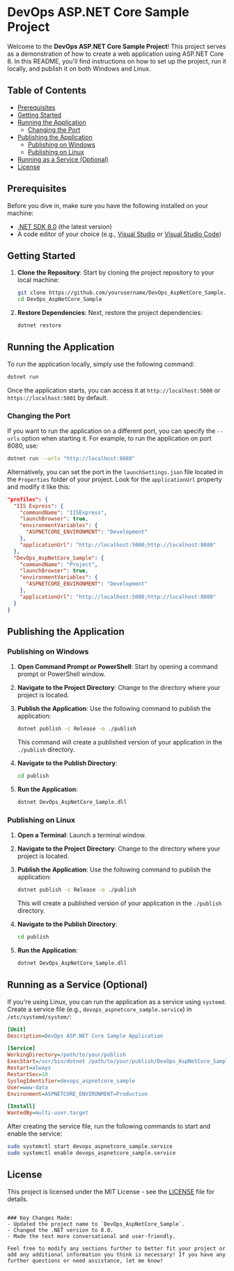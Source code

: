 
# DevOps ASP.NET Core Sample Project

Welcome to the **DevOps ASP.NET Core Sample Project**!
This project serves as a demonstration of how to create a web application using ASP.NET Core 8. In this README, you'll find instructions on how to set up the project, run it locally, and publish it on both Windows and Linux.

## Table of Contents

- [Prerequisites](#prerequisites)
- [Getting Started](#getting-started)
- [Running the Application](#running-the-application)
  - [Changing the Port](#changing-the-port)
- [Publishing the Application](#publishing-the-application)
  - [Publishing on Windows](#publishing-on-windows)
  - [Publishing on Linux](#publishing-on-linux)
- [Running as a Service (Optional)](#running-as-a-service-optional)
- [License](#license)

## Prerequisites

Before you dive in, make sure you have the following installed on your machine:

- [.NET SDK 8.0](https://dotnet.microsoft.com/download) (the latest version)
- A code editor of your choice (e.g., [Visual Studio](https://visualstudio.microsoft.com/) or [Visual Studio Code](https://code.visualstudio.com/))


## Getting Started

1. **Clone the Repository**: Start by cloning the project repository to your local machine:

   ```bash
   git clone https://github.com/yourusername/DevOps_AspNetCore_Sample.git
   cd DevOps_AspNetCore_Sample
   ```

2. **Restore Dependencies**: Next, restore the project dependencies:

   ```bash
   dotnet restore
   ```

## Running the Application

To run the application locally, simply use the following command:

```bash
dotnet run
```

Once the application starts, you can access it at `http://localhost:5000` or `https://localhost:5001` by default.

### Changing the Port

If you want to run the application on a different port, you can specify the `--urls` option when starting it. For example, to run the application on port 8080, use:

```bash
dotnet run --urls "http://localhost:8080"
```

Alternatively, you can set the port in the `launchSettings.json` file located in the `Properties` folder of your project. Look for the `applicationUrl` property and modify it like this:

```json
"profiles": {
  "IIS Express": {
    "commandName": "IISExpress",
    "launchBrowser": true,
    "environmentVariables": {
      "ASPNETCORE_ENVIRONMENT": "Development"
    },
    "applicationUrl": "http://localhost:5000;http://localhost:8080"
  },
  "DevOps_AspNetCore_Sample": {
    "commandName": "Project",
    "launchBrowser": true,
    "environmentVariables": {
      "ASPNETCORE_ENVIRONMENT": "Development"
    },
    "applicationUrl": "http://localhost:5000;http://localhost:8080"
  }
}
```

## Publishing the Application

### Publishing on Windows

1. **Open Command Prompt or PowerShell**: Start by opening a command prompt or PowerShell window.
2. **Navigate to the Project Directory**: Change to the directory where your project is located.
3. **Publish the Application**: Use the following command to publish the application:

   ```bash
   dotnet publish -c Release -o ./publish
   ```

   This command will create a published version of your application in the `./publish` directory.

4. **Navigate to the Publish Directory**:

   ```bash
   cd publish
   ```

5. **Run the Application**:

   ```bash
   dotnet DevOps_AspNetCore_Sample.dll
   ```

### Publishing on Linux

1. **Open a Terminal**: Launch a terminal window.
2. **Navigate to the Project Directory**: Change to the directory where your project is located.
3. **Publish the Application**: Use the following command to publish the application:

   ```bash
   dotnet publish -c Release -o ./publish
   ```

   This will create a published version of your application in the `./publish` directory.

4. **Navigate to the Publish Directory**:

   ```bash
   cd publish
   ```

5. **Run the Application**:

   ```bash
   dotnet DevOps_AspNetCore_Sample.dll
   ```

## Running as a Service (Optional)

If you're using Linux, you can run the application as a service using `systemd`. Create a service file (e.g., `devops_aspnetcore_sample.service`) in `/etc/systemd/system/`:

```ini
[Unit]
Description=DevOps ASP.NET Core Sample Application

[Service]
WorkingDirectory=/path/to/your/publish
ExecStart=/usr/bin/dotnet /path/to/your/publish/DevOps_AspNetCore_Sample.dll
Restart=always
RestartSec=10
SyslogIdentifier=devops_aspnetcore_sample
User=www-data
Environment=ASPNETCORE_ENVIRONMENT=Production

[Install]
WantedBy=multi-user.target
```

After creating the service file, run the following commands to start and enable the service:

```bash
sudo systemctl start devops_aspnetcore_sample.service
sudo systemctl enable devops_aspnetcore_sample.service
```

## License

This project is licensed under the MIT License - see the [LICENSE](LICENSE) file for details.
```

### Key Changes Made:
- Updated the project name to `DevOps_AspNetCore_Sample`.
- Changed the .NET version to 8.0.
- Made the text more conversational and user-friendly.

Feel free to modify any sections further to better fit your project or add any additional information you think is necessary! If you have any further questions or need assistance, let me know!
